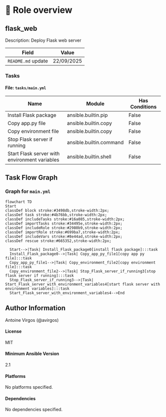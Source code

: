 <!-- DOCSIBLE START -->

# 📃 Role overview

## flask_web



Description: Deploy Flask web server

| Field                | Value           |
|--------------------- |-----------------|
| `README.md` update        | 22/09/2025 |












### Tasks


#### File: `tasks/main.yml`

| Name | Module | Has Conditions |
| ---- | ------ | -------------- |
| Install Flask package | ansible.builtin.pip | False |
| Copy app.py file | ansible.builtin.copy | False |
| Copy environment file | ansible.builtin.copy | False |
| Stop Flask server if running | ansible.builtin.command | False |
| Start Flask server with environment variables | ansible.builtin.shell | False |


## Task Flow Graph



### Graph for `main.yml`

```mermaid
flowchart TD
Start
classDef block stroke:#3498db,stroke-width:2px;
classDef task stroke:#4b76bb,stroke-width:2px;
classDef includeTasks stroke:#16a085,stroke-width:2px;
classDef importTasks stroke:#34495e,stroke-width:2px;
classDef includeRole stroke:#2980b9,stroke-width:2px;
classDef importRole stroke:#699ba7,stroke-width:2px;
classDef includeVars stroke:#8e44ad,stroke-width:2px;
classDef rescue stroke:#665352,stroke-width:2px;

  Start-->|Task| Install_Flask_package0[install flask package]:::task
  Install_Flask_package0-->|Task| Copy_app_py_file1[copy app py file]:::task
  Copy_app_py_file1-->|Task| Copy_environment_file2[copy environment file]:::task
  Copy_environment_file2-->|Task| Stop_Flask_server_if_running3[stop flask server if running]:::task
  Stop_Flask_server_if_running3-->|Task| Start_Flask_server_with_environment_variables4[start flask server with environment variables]:::task
  Start_Flask_server_with_environment_variables4-->End
```


## Author Information

Antoine Virgos (@avirgos)

#### License

MIT

#### Minimum Ansible Version

2.1

#### Platforms

No platforms specified.

#### Dependencies

No dependencies specified.
<!-- DOCSIBLE END -->
